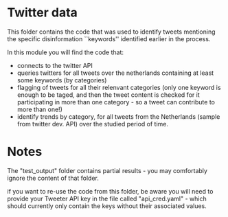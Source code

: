 # Twitter data 

This folder contains the code that was used to identify tweets mentioning 
the specific disinformation ``keywords'' identified earlier in the process. 

In this module you will find the code that: 
- connects to the twitter API
- queries twitters for all tweets over the netherlands containing at least some keywords (by categories)
- flagging of tweets for all their relenvant categories (only one keyword is enough to be taged, and then the tweet content is checked for it 
  participating in more than one category - so a tweet can contribute to more than one!)
- identify trends by category, for all tweets from the Netherlands (sample from twitter dev. API) over the studied period of time. 


# Notes

The "test_output" folder contains partial results - you may comfortably ignore the content of that folder. 

if you want to re-use the code from this folder, be aware you will need to provide your Tweeter API key in 
the file called  "api_cred.yaml" - which should currently only contain the keys without their associated values.
